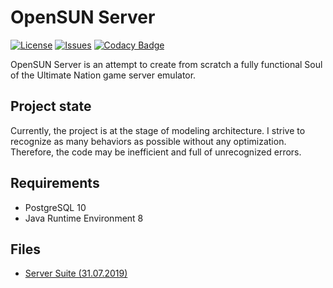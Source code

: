 # OpenSUN Server

[![License](https://img.shields.io/github/license/cwanix/opensun-server.svg)](LICENSE)
[![Issues](https://img.shields.io/github/issues/cwanix/opensun-server.svg)](ISSUES)
[![Codacy Badge](https://api.codacy.com/project/badge/Grade/486a6e567a6c4c6396e67467a38175bc)](https://www.codacy.com/app/CwaniX/OpenSUN-Server?utm_source=github.com&amp;utm_medium=referral&amp;utm_content=CwaniX/OpenSUN-Server&amp;utm_campaign=Badge_Grade)

OpenSUN Server is an attempt to create from scratch a fully functional Soul of the Ultimate Nation game server emulator.

## Project state
Currently, the project is at the stage of modeling architecture. I strive to recognize as many behaviors as possible without any optimization. Therefore, the code may be inefficient and full of unrecognized errors.

## Requirements
 - PostgreSQL 10
 - Java Runtime Environment 8

## Files
 - [Server Suite (31.07.2019)](https://drive.google.com/open?id=18D...r9pEusguJf8rUe)
